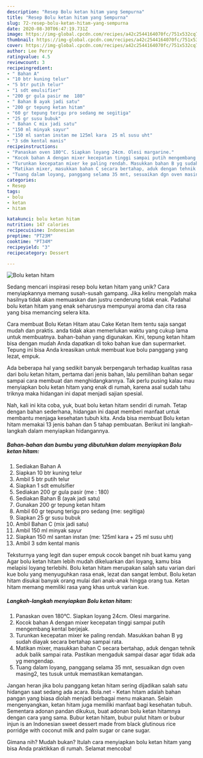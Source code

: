 ```yaml
---
description: "Resep Bolu ketan hitam yang Sempurna"
title: "Resep Bolu ketan hitam yang Sempurna"
slug: 72-resep-bolu-ketan-hitam-yang-sempurna
date: 2020-08-30T06:47:19.731Z
image: https://img-global.cpcdn.com/recipes/a42c2544164070fc/751x532cq70/bolu-ketan-hitam-foto-resep-utama.jpg
thumbnail: https://img-global.cpcdn.com/recipes/a42c2544164070fc/751x532cq70/bolu-ketan-hitam-foto-resep-utama.jpg
cover: https://img-global.cpcdn.com/recipes/a42c2544164070fc/751x532cq70/bolu-ketan-hitam-foto-resep-utama.jpg
author: Lee Perry
ratingvalue: 4.5
reviewcount: 3
recipeingredient:
- " Bahan A"
- "10 btr kuning telur"
- "5 btr putih telur"
- "1 sdt emulsifier"
- "200 gr gula pasir me  180"
- " Bahan B ayak jadi satu"
- "200 gr tepung ketan hitam"
- "60 gr tepung terigu pro sedang me segitiga"
- "25 gr susu bubuk"
- " Bahan C mix jadi satu"
- "150 ml minyak sayur"
- "150 ml santan instan me 125ml kara  25 ml susu uht"
- "3 sdm kental manis"
recipeinstructions:
- "Panaskan oven 180°C. Siapkan loyang 24cm. Olesi margarine."
- "Kocok bahan A dengan mixer kecepatan tinggi sampai putih mengembang kental berjejak."
- "Turunkan kecepatan mixer ke paling rendah. Masukkan bahan B yg sudah diayak secara bertahap sampai rata."
- "Matikan mixer, masukkan bahan C secara bertahap, aduk dengan tehnik aduk balik sampai rata. Pastikan mengaduk sampai dasar agar tidak ada yg mengendap."
- "Tuang dalam loyang, panggang selama 35 mnt, sesuaikan dgn oven masing2, tes tusuk untuk memastikan kematangan."
categories:
- Resep
tags:
- bolu
- ketan
- hitam

katakunci: bolu ketan hitam 
nutrition: 147 calories
recipecuisine: Indonesian
preptime: "PT23M"
cooktime: "PT34M"
recipeyield: "3"
recipecategory: Dessert

---
```



![Bolu ketan hitam](https://img-global.cpcdn.com/recipes/a42c2544164070fc/751x532cq70/bolu-ketan-hitam-foto-resep-utama.jpg)

Sedang mencari inspirasi resep bolu ketan hitam yang unik? Cara menyiapkannya memang susah-susah gampang. Jika keliru mengolah maka hasilnya tidak akan memuaskan dan justru cenderung tidak enak. Padahal bolu ketan hitam yang enak seharusnya mempunyai aroma dan cita rasa yang bisa memancing selera kita.

Cara membuat Bolu Ketan Hitam atau Cake Ketan Item tentu saja sangat mudah dan praktis. anda tidak akan memerlukan waktu yang cukup lama untuk membuatnya. bahan-bahan yang digunakan. Kini, tepung ketan hitam bisa dengan mudah Anda dapatkan di toko bahan kue dan supermarket. Tepung ini bisa Anda kreasikan untuk membuat kue bolu panggang yang lezat, empuk.

Ada beberapa hal yang sedikit banyak berpengaruh terhadap kualitas rasa dari bolu ketan hitam, pertama dari jenis bahan, lalu pemilihan bahan segar sampai cara membuat dan menghidangkannya. Tak perlu pusing kalau mau menyiapkan bolu ketan hitam yang enak di rumah, karena asal sudah tahu triknya maka hidangan ini dapat menjadi sajian spesial.


Nah, kali ini kita coba, yuk, buat bolu ketan hitam sendiri di rumah. Tetap dengan bahan sederhana, hidangan ini dapat memberi manfaat untuk membantu menjaga kesehatan tubuh kita. Anda bisa membuat Bolu ketan hitam memakai 13 jenis bahan dan 5 tahap pembuatan. Berikut ini langkah-langkah dalam menyiapkan hidangannya.

<!--inarticleads1-->

##### Bahan-bahan dan bumbu yang dibutuhkan dalam menyiapkan Bolu ketan hitam:

1. Sediakan  Bahan A
1. Siapkan 10 btr kuning telur
1. Ambil 5 btr putih telur
1. Siapkan 1 sdt emulsifier
1. Sediakan 200 gr gula pasir (me : 180)
1. Sediakan  Bahan B (ayak jadi satu)
1. Gunakan 200 gr tepung ketan hitam
1. Ambil 60 gr tepung terigu pro sedang (me: segitiga)
1. Siapkan 25 gr susu bubuk
1. Ambil  Bahan C (mix jadi satu)
1. Ambil 150 ml minyak sayur
1. Siapkan 150 ml santan instan (me: 125ml kara + 25 ml susu uht)
1. Ambil 3 sdm kental manis


Teksturnya yang legit dan super empuk cocok banget nih buat kamu yang Agar bolu ketan hitam lebih mudah dikeluarkan dari loyang, kamu bisa melapisi loyang terlebihi. Bolu ketan hitam merupakan salah satu varian dari kue bolu yang menyuguhkan rasa enak, lezat dan sangat lembut. Bolu ketan hitam disukai banyak orang mulai dari anak-anak hingga orang tua. Ketan hitam memang memiliki rasa yang khas untuk varian kue. 

<!--inarticleads2-->

##### Langkah-langkah menyiapkan Bolu ketan hitam:

1. Panaskan oven 180°C. Siapkan loyang 24cm. Olesi margarine.
1. Kocok bahan A dengan mixer kecepatan tinggi sampai putih mengembang kental berjejak.
1. Turunkan kecepatan mixer ke paling rendah. Masukkan bahan B yg sudah diayak secara bertahap sampai rata.
1. Matikan mixer, masukkan bahan C secara bertahap, aduk dengan tehnik aduk balik sampai rata. Pastikan mengaduk sampai dasar agar tidak ada yg mengendap.
1. Tuang dalam loyang, panggang selama 35 mnt, sesuaikan dgn oven masing2, tes tusuk untuk memastikan kematangan.


Jangan heran jika bolu panggang ketan hitam sering dijadikan salah satu hidangan saat sedang ada acara. Bola.net - Ketan hitam adalah bahan pangan yang biasa diolah menjadi berbagai menu makanan. Selain mengenyangkan, ketan hitam juga memiliki manfaat bagi kesehatan tubuh. Sementara adonan pandan dikukus, buat adonan bolu ketan hitamnya dengan cara yang sama. Bubur ketan hitam, bubur pulut hitam or bubur injun is an Indonesian sweet dessert made from black glutinous rice porridge with coconut milk and palm sugar or cane sugar. 

Gimana nih? Mudah bukan? Itulah cara menyiapkan bolu ketan hitam yang bisa Anda praktikkan di rumah. Selamat mencoba!
